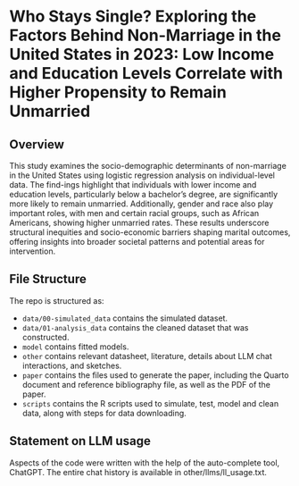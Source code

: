 # Who Stays Single? Exploring the Factors Behind Non-Marriage in the United States in 2023: Low Income and Education Levels Correlate with Higher Propensity to Remain Unmarried

## Overview

This study examines the socio-demographic determinants of non-marriage in the United States using logistic regression analysis on individual-level data. The find-ings highlight that individuals with lower income and education levels, particularly below a bachelor’s degree, are significantly more likely to remain unmarried. Additionally, gender and race also play important roles, with men and certain racial groups, such as African Americans, showing higher unmarried rates. These results underscore structural inequities and socio-economic barriers shaping marital outcomes, offering insights into broader societal patterns and potential areas for intervention.


## File Structure

The repo is structured as:

-   `data/00-simulated_data` contains the simulated dataset.
-   `data/01-analysis_data` contains the cleaned dataset that was constructed.
-   `model` contains fitted models. 
-   `other` contains relevant datasheet, literature, details about LLM chat interactions, and sketches.
-   `paper` contains the files used to generate the paper, including the Quarto document and reference bibliography file, as well as the PDF of the paper. 
-   `scripts` contains the R scripts used to simulate, test, model and clean data, along with steps for data downloading.


## Statement on LLM usage

Aspects of the code were written with the help of the auto-complete tool, ChatGPT. The entire chat history is available in other/llms/ll_usage.txt.
